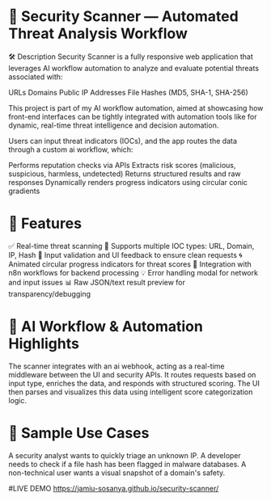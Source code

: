 # 🔐 Security Scanner — Automated Threat Analysis Workflow
🛠 Description
Security Scanner is a fully responsive web application that leverages AI workflow automation to analyze and evaluate potential threats associated with:

URLs
Domains
Public IP Addresses
File Hashes (MD5, SHA-1, SHA-256)

This project is part of my AI workflow automation, aimed at showcasing how front-end interfaces can be tightly integrated with automation tools like for dynamic, real-time threat intelligence and decision automation.

Users can input threat indicators (IOCs), and the app routes the data through a custom ai workflow, which:

Performs reputation checks via APIs
Extracts risk scores (malicious, suspicious, harmless, undetected)
Returns structured results and raw responses
Dynamically renders progress indicators using circular conic gradients

# 🚀 Features
✅ Real-time threat scanning
📡 Supports multiple IOC types: URL, Domain, IP, Hash
🎯 Input validation and UI feedback to ensure clean requests
🌀 Animated circular progress indicators for threat scores
🔄 Integration with n8n workflows for backend processing
💡 Error handling modal for network and input issues
📊 Raw JSON/text result preview for transparency/debugging

# 🧠 AI Workflow & Automation Highlights
The scanner integrates with an ai webhook, acting as a real-time middleware between the UI and security APIs.
It routes requests based on input type, enriches the data, and responds with structured scoring.
The UI then parses and visualizes this data using intelligent score categorization logic.

# 📸 Sample Use Cases
A security analyst wants to quickly triage an unknown IP.
A developer needs to check if a file hash has been flagged in malware databases.
A non-technical user wants a visual snapshot of a domain's safety.

#LIVE DEMO
https://jamiu-sosanya.github.io/security-scanner/
